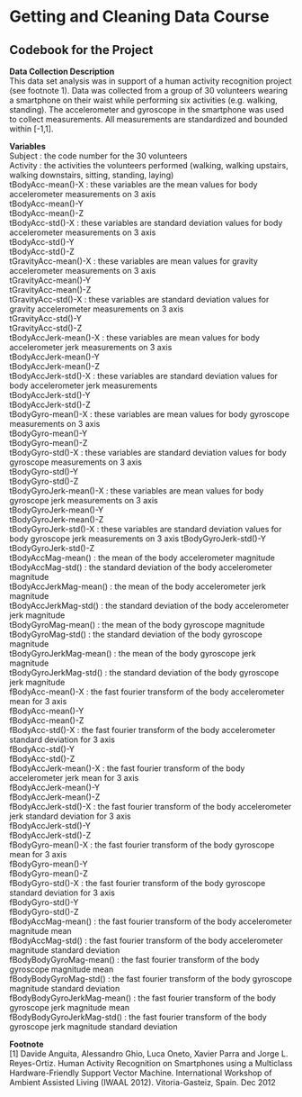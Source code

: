 # Getting and Cleaning Data Course
## Codebook for the Project

**Data Collection Description**  
This data set analysis was in support of a human activity recognition project (see footnote 1).
Data was collected from a group of 30 volunteers wearing a smartphone on their waist while performing six activities (e.g. walking, standing).  The accelerometer and gyroscope in the smartphone was used to collect measurements.   All measurements are standardized and bounded within [-1,1].

**Variables**  
Subject : the code number for the 30 volunteers  
Activity : the activities the volunteers performed (walking, walking upstairs, walking downstairs, sitting, standing, laying)   
tBodyAcc-mean()-X : these variables are the mean values for body accelerometer measurements on 3 axis  
tBodyAcc-mean()-Y  
tBodyAcc-mean()-Z  
tBodyAcc-std()-X : these variables are standard deviation values for body accelerometer measurements on 3 axis  
tBodyAcc-std()-Y  
tBodyAcc-std()-Z  
tGravityAcc-mean()-X : these variables are mean values for gravity accelerometer measurements on 3 axis  
tGravityAcc-mean()-Y  
tGravityAcc-mean()-Z  
tGravityAcc-std()-X : these variables are standard deviation values for gravity accelerometer measurements on 3 axis  
tGravityAcc-std()-Y  
tGravityAcc-std()-Z  
tBodyAccJerk-mean()-X : these variables are mean values for body accelerometer jerk measurements on 3 axis  
tBodyAccJerk-mean()-Y  
tBodyAccJerk-mean()-Z  
tBodyAccJerk-std()-X : these variables are standard deviation values for body accelerometer jerk measurements  
tBodyAccJerk-std()-Y  
tBodyAccJerk-std()-Z  
tBodyGyro-mean()-X : these variables are mean values for body gyroscope measurements on 3 axis  
tBodyGyro-mean()-Y  
tBodyGyro-mean()-Z  
tBodyGyro-std()-X : these variables are standard deviation values for body gyroscope measurements on 3 axis  
tBodyGyro-std()-Y  
tBodyGyro-std()-Z  
tBodyGyroJerk-mean()-X : these variables are mean values for body gyroscope jerk measurements on 3 axis  
tBodyGyroJerk-mean()-Y  
tBodyGyroJerk-mean()-Z  
tBodyGyroJerk-std()-X : these variables are standard deviation values for body gyroscope jerk measurements on 3 axis
tBodyGyroJerk-std()-Y  
tBodyGyroJerk-std()-Z  
tBodyAccMag-mean() : the mean of the body accelerometer magnitude  
tBodyAccMag-std() : the standard deviation of the body accelerometer magnitude  
tBodyAccJerkMag-mean() : the mean of the body accelerometer jerk magnitude  
tBodyAccJerkMag-std() : the standard deviation of the body accelerometer jerk magnitude  
tBodyGyroMag-mean() : the mean of the body gyroscope magnitude  
tBodyGyroMag-std() : the standard deviation of the body gyroscope magnitude  
tBodyGyroJerkMag-mean() : the mean of the body gyroscope jerk magnitude  
tBodyGyroJerkMag-std() : the standard deviation of the body gyroscope jerk magnitude  
fBodyAcc-mean()-X : the fast fourier transform of the body accelerometer mean for 3 axis  
fBodyAcc-mean()-Y  
fBodyAcc-mean()-Z  
fBodyAcc-std()-X : the fast fourier transform of the body accelerometer standard deviation for 3 axis  
fBodyAcc-std()-Y  
fBodyAcc-std()-Z  
fBodyAccJerk-mean()-X : the fast fourier transform of the body accelerometer jerk mean for 3 axis  
fBodyAccJerk-mean()-Y  
fBodyAccJerk-mean()-Z  
fBodyAccJerk-std()-X : the fast fourier transform of the body accelerometer jerk standard deviation for 3 axis  
fBodyAccJerk-std()-Y  
fBodyAccJerk-std()-Z  
fBodyGyro-mean()-X : the fast fourier transform of the body gyroscope mean for 3 axis  
fBodyGyro-mean()-Y  
fBodyGyro-mean()-Z  
fBodyGyro-std()-X : the fast fourier transform of the body gyroscope standard deviation for 3 axis  
fBodyGyro-std()-Y  
fBodyGyro-std()-Z  
fBodyAccMag-mean() : the fast fourier transform of the body accelerometer magnitude mean   
fBodyAccMag-std() : the fast fourier transform of the body accelerometer magnitude standard deviation  
fBodyBodyGyroMag-mean() : the fast fourier transform of the body gyroscope magnitude mean   
fBodyBodyGyroMag-std() :  the fast fourier transform of the body gyroscope magnitude standard deviation   
fBodyBodyGyroJerkMag-mean() : the fast fourier transform of the body gyroscope jerk magnitude mean   
fBodyBodyGyroJerkMag-std() : the fast fourier transform of the body gyroscope jerk magnitude standard deviation   

**Footnote**  
[1] Davide Anguita, Alessandro Ghio, Luca Oneto, Xavier Parra and Jorge L. Reyes-Ortiz. Human Activity Recognition on Smartphones using a Multiclass Hardware-Friendly Support Vector Machine. International Workshop of Ambient Assisted Living (IWAAL 2012). Vitoria-Gasteiz, Spain. Dec 2012
